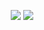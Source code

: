 <p align="center">
  <img src="https://github-readme-stats.vercel.app/api?username=HHUCSClub&show_icons=true&theme=transparent">
  <a href="https://github.com/HHUCSClub/OfficialPage">
    <img src="https://github-readme-stats.vercel.app/api/pin/?username=HHUCSClub&repo=OfficialPage">
  </a>
</p>
